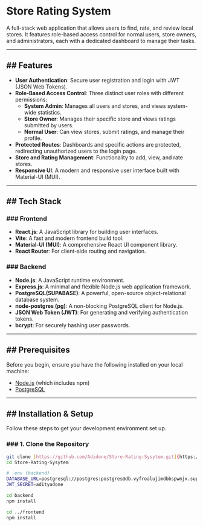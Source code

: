 # Store Rating System 

A full-stack web application that allows users to find, rate, and review local stores. It features role-based access control for normal users, store owners, and administrators, each with a dedicated dashboard to manage their tasks.



---
## ## Features

- **User Authentication**: Secure user registration and login with JWT (JSON Web Tokens).
- **Role-Based Access Control**: Three distinct user roles with different permissions:
  - **System Admin**: Manages all users and stores, and views system-wide statistics.
  - **Store Owner**: Manages their specific store and views ratings submitted by users.
  - **Normal User**: Can view stores, submit ratings, and manage their profile.
- **Protected Routes**: Dashboards and specific actions are protected, redirecting unauthorized users to the login page.
- **Store and Rating Management**: Functionality to add, view, and rate stores.
- **Responsive UI**: A modern and responsive user interface built with Material-UI (MUI).

---
## ## Tech Stack

### ### Frontend
- **React.js**: A JavaScript library for building user interfaces.
- **Vite**: A fast and modern frontend build tool.
- **Material-UI (MUI)**: A comprehensive React UI component library.
- **React Router**: For client-side routing and navigation.

### ### Backend
- **Node.js**: A JavaScript runtime environment.
- **Express.js**: A minimal and flexible Node.js web application framework.
- **PostgreSQL(SUPABASE)**: A powerful, open-source object-relational database system.
- **node-postgres (pg)**: A non-blocking PostgreSQL client for Node.js.
- **JSON Web Token (JWT)**: For generating and verifying authentication tokens.
- **bcrypt**: For securely hashing user passwords.

---
## ## Prerequisites

Before you begin, ensure you have the following installed on your local machine:
- [Node.js](https://nodejs.org/) (which includes npm)
- [PostgreSQL](https://www.postgresql.org/download/)

---
## ## Installation & Setup

Follow these steps to get your development environment set up.

### ### 1. Clone the Repository
```bash
git clone [https://github.com/Adidone/Store-Rating-Sysytem.git](https://github.com/Adidone/Store-Rating-System.git)
cd Store-Rating-Sysytem

# .env (backend)
DATABASE_URL=postgresql://postgres:postgres@db.vyfroalujimdbbspwmjx.supabase.co:5432/postgres
JWT_SECRET=adityadone

cd backend
npm install

cd ../frontend
npm install
